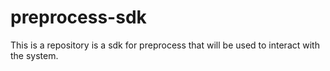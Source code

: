 # preprocess-sdk
This is a repository is a sdk for preprocess that will be used to interact with the system.
